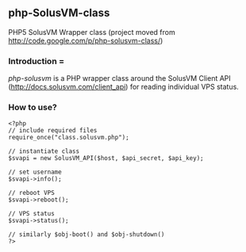 ## php-SolusVM-class

PHP5 SolusVM Wrapper class (project moved from http://code.google.com/p/php-solusvm-class/)

### Introduction =

*php-solusvm* is a PHP wrapper class around the SolusVM Client API (http://docs.solusvm.com/client_api) for reading individual VPS status.

### How to use?

    <?php
    // include required files
    require_once("class.solusvm.php");
    
    // instantiate class
    $svapi = new SolusVM_API($host, $api_secret, $api_key);
    
    // set username
    $svapi->info();
    
    // reboot VPS
    $svapi->reboot();
    
    // VPS status
    $svapi->status();
    
    // similarly $obj-boot() and $obj-shutdown()
    ?>